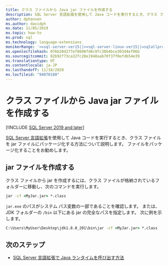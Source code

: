 ```yaml
---
title: クラス ファイルから Java jar ファイルを作成する
description: SQL Server 言語拡張を使用して Java コードを実行するとき、クラス ファイルを jar ファイルにパッケージ化します。
author: dphansen
ms.author: davidph
ms.date: 11/05/2019
ms.topic: how-to
ms.prod: sql
ms.technology: language-extensions
monikerRange: '>=sql-server-ver15||>=sql-server-linux-ver15||=sqlallproducts-allversions'
ms.openlocfilehash: 076b20d277ef8608fd8c9fc30b4bce303d4ef06b
ms.sourcegitcommit: 82b92f73ca32fc28e1948aab70f37f0efdb54e39
ms.translationtype: HT
ms.contentlocale: ja-JP
ms.lasthandoff: 11/18/2020
ms.locfileid: "94870180"
---
```

# <a name="create-a-java-jar-file-from-class-files"></a>クラス ファイルから Java jar ファイルを作成する
[!INCLUDE [SQL Server 2019 and later](../../includes/applies-to-version/sqlserver2019.md)]

[SQL Server 言語拡張](../language-extensions-overview.md)を使用して Java コードを実行するとき、クラス ファイルを jar ファイルにパッケージ化する方法について説明します。 ファイルをパッケージ化することをお勧めします。

## <a name="create-a-jar-file"></a>jar ファイルを作成する

クラス ファイルから jar を作成するには、クラス ファイルが格納されているフォルダーに移動し、次のコマンドを実行します。

```cmd
jar -cf <MyJar.jar> *.class
```

`jar.exe` のパスがシステム パス変数の一部であることを確認します。 または、JDK フォルダーの `/bin` 以下にある jar の完全なパスを指定します。 次に例を示します。

```cmd
C:\Users\MyUser\Desktop\jdk1.8.0_201\bin\jar -cf <MyJar.jar> *.class
```

## <a name="next-steps"></a>次のステップ

+ [SQL Server 言語拡張で Java ランタイムを呼び出す方法](../how-to/call-java-from-sql.md)
